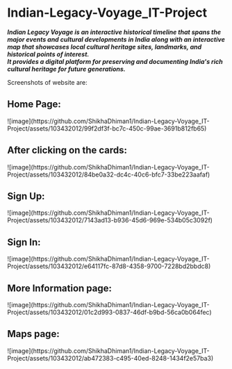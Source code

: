 ﻿# Indian-Legacy-Voyage_IT-Project
 <b><i>Indian Legacy Voyage is an interactive historical timeline that spans the major events and cultural developments in India along with an interactive map that showcases local cultural heritage sites, landmarks, and historical points of interest.<br>It provides a digital platform for preserving and documenting India's rich cultural heritage for future generations.
</i></b>
<p>Screenshots of website are:</p>
 <h2>Home Page:</h2>
![image](https://github.com/ShikhaDhiman1/Indian-Legacy-Voyage_IT-Project/assets/103432012/99f2df3f-bc7c-450c-99ae-3691b812fb65)

<br>
<h2>After clicking on the cards:</h2>
![image](https://github.com/ShikhaDhiman1/Indian-Legacy-Voyage_IT-Project/assets/103432012/84be0a32-dc4c-40c6-bfc7-33be223aafaf)
<br>
<h2>Sign Up:</h2>
![image](https://github.com/ShikhaDhiman1/Indian-Legacy-Voyage_IT-Project/assets/103432012/7143ad13-b936-45d6-969e-534b05c3092f)
<br>
<h2>Sign In:</h2>
![image](https://github.com/ShikhaDhiman1/Indian-Legacy-Voyage_IT-Project/assets/103432012/e64117fc-87d8-4358-9700-7228bd2bbdc8)
<br>
<h2>More Information page:</h2>
![image](https://github.com/ShikhaDhiman1/Indian-Legacy-Voyage_IT-Project/assets/103432012/01c2d993-0837-46df-b9bd-56ca0b064fec)
<br>
<h2>Maps page:</h2>
![image](https://github.com/ShikhaDhiman1/Indian-Legacy-Voyage_IT-Project/assets/103432012/ab472383-c495-40ed-8248-1434f2e57ba3)

